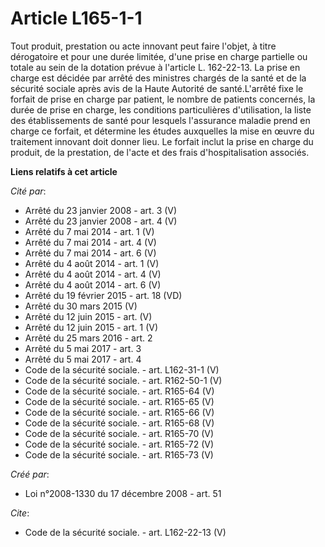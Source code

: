 # Article L165-1-1

Tout produit, prestation ou acte innovant peut faire l'objet, à titre dérogatoire et pour une durée limitée, d'une prise en
charge partielle ou totale au sein de la dotation prévue à l'article L. 162-22-13. La prise en charge est décidée par arrêté
des ministres chargés de la santé et de la sécurité sociale après avis de la Haute Autorité de santé.L'arrêté fixe le forfait
de prise en charge par patient, le nombre de patients concernés, la durée de prise en charge, les conditions particulières
d'utilisation, la liste des établissements de santé pour lesquels l'assurance maladie prend en charge ce forfait, et
détermine les études auxquelles la mise en œuvre du traitement innovant doit donner lieu. Le forfait inclut la prise en
charge du produit, de la prestation, de l'acte et des frais d'hospitalisation associés.

**Liens relatifs à cet article**

_Cité par_:

  - Arrêté du 23 janvier 2008 - art. 3 (V)
  - Arrêté du 23 janvier 2008 - art. 4 (V)
  - Arrêté du 7 mai 2014 - art. 1 (V)
  - Arrêté du 7 mai 2014 - art. 4 (V)
  - Arrêté du 7 mai 2014 - art. 6 (V)
  - Arrêté du 4 août 2014 - art. 1 (V)
  - Arrêté du 4 août 2014 - art. 4 (V)
  - Arrêté du 4 août 2014 - art. 6 (V)
  - Arrêté du 19 février 2015 - art. 18 (VD)
  - Arrêté du 30 mars 2015 (V)
  - Arrêté du 12 juin 2015 - art. (V)
  - Arrêté du 12 juin 2015 - art. 1 (V)
  - Arrêté du 25 mars 2016 - art. 2
  - Arrêté du 5 mai 2017 - art. 3
  - Arrêté du 5 mai 2017 - art. 4
  - Code de la sécurité sociale. - art. L162-31-1 (V)
  - Code de la sécurité sociale. - art. R162-50-1 (V)
  - Code de la sécurité sociale. - art. R165-64 (V)
  - Code de la sécurité sociale. - art. R165-65 (V)
  - Code de la sécurité sociale. - art. R165-66 (V)
  - Code de la sécurité sociale. - art. R165-68 (V)
  - Code de la sécurité sociale. - art. R165-70 (V)
  - Code de la sécurité sociale. - art. R165-72 (V)
  - Code de la sécurité sociale. - art. R165-73 (V)

_Créé par_:

  - Loi n°2008-1330 du 17 décembre 2008 - art. 51

_Cite_:

  - Code de la sécurité sociale. - art. L162-22-13 (V)
